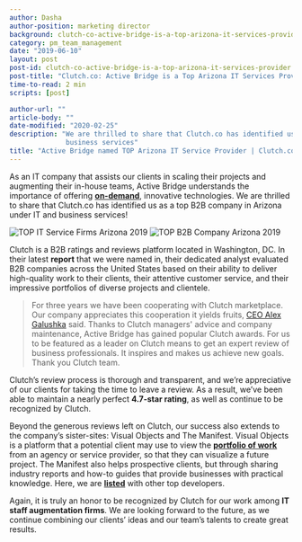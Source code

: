 ```yaml
---
author: Dasha
author-position: marketing director
background: clutch-co-active-bridge-is-a-top-arizona-it-services-provider-back
category: pm_team_management
date: "2019-06-10"
layout: post
post-id: clutch-co-active-bridge-is-a-top-arizona-it-services-provider
post-title: "Clutch.co: Active Bridge is a Top Arizona IT Services Provider"
time-to-read: 2 min
scripts: [post]

author-url: ""
article-body: ""
date-modified: "2020-02-25"
description: "We are thrilled to share that Clutch.co has identified us as a top B2B company in Arizona under IT and
              business services"
title: "Active Bridge named TOP Arizona IT Service Provider | Clutch.co"
---
```


As an IT company that assists our clients in scaling their projects and augmenting their in-house teams, Active Bridge understands the importance of offering **[on-demand](https://www.forbes.com/sites/shephyken/2018/07/15/customer-experience-is-the-new-brand/#3863b4517f52)**, innovative technologies. We are thrilled to share that Clutch.co has identified us as a top B2B company in Arizona under IT and business services! 

![TOP IT Service Firms Arizona 2019](https://i.imgur.com/z2c3ma8.jpg)  ![TOP B2B Company Arizona 2019](https://i.imgur.com/fhR4uxH.jpg)

Clutch is a B2B ratings and reviews platform located in Washington, DC. In their latest **report** that we were named in, their dedicated analyst evaluated B2B companies across the United States based on their ability to deliver high-quality work to their clients, their attentive customer service, and their impressive portfolios of diverse projects and clientele. 

> For three years we have been cooperating with Clutch marketplace. Our company appreciates this cooperation it yields fruits, [CEO Alex Galushka](/about/team) said. Thanks to Clutch managers' advice and company maintenance, Active Bridge has gained popular Clutch awards.  For us to be featured as a leader on Clutch means to get an expert review of business professionals. It inspires and makes us achieve new goals. Thank you Clutch team. 

Clutch’s review process is thorough and transparent, and we’re appreciative of our clients for taking the time to leave a review. As a result, we’ve been able to maintain a nearly perfect **4.7-star rating**, as well as continue to be recognized by Clutch.

Beyond the generous reviews left on Clutch, our success also extends to the company’s sister-sites: Visual Objects and The Manifest. Visual Objects is a platform that a potential client may use to view the **[portfolio of work](https://visualobjects.com/profile/active-bridge)** from an agency or service provider, so that they can visualize a future project. The Manifest also helps prospective clients, but through sharing industry reports and how-to guides that provide businesses with practical knowledge. Here, we are **[ listed](https://themanifest.com/web-development/shopify/companies#activebridge)**  with other top developers.

Again, it is truly an honor to be recognized by Clutch for our work among **IT staff augmentation firms**. We are looking forward to the future, as we continue combining our clients’ ideas and our team’s talents to create great results. 
